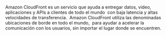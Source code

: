 Amazon CloudFront es un servicio que ayuda a entregar datos, video, aplicaciones y APIs a clientes de todo el mundo  con baja latencia y altas velocidades de transferencia.  Amazon CloudFront utiliza las denominadas ubicaciones de borde en todo el mundo,  para ayudar a acelerar la comunicación con los usuarios, sin importar el lugar donde se encuentren.